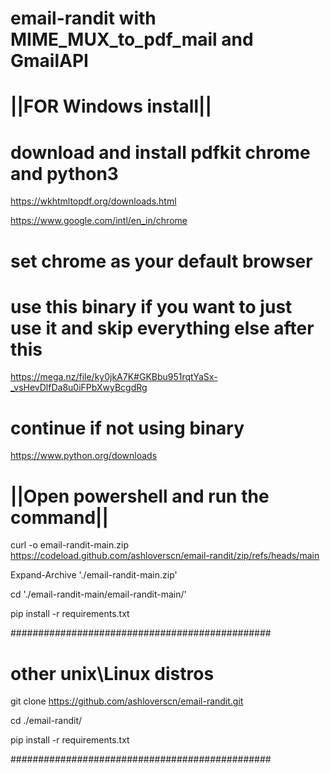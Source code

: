# email-randit with MIME_MUX_to_pdf_mail and GmailAPI

# ||FOR Windows install||

# download and install pdfkit chrome and python3

https://wkhtmltopdf.org/downloads.html

https://www.google.com/intl/en_in/chrome

# set chrome as your default browser

# use this binary if you want to just use it and skip everything else after this 

https://mega.nz/file/ky0jkA7K#GKBbu951rqtYaSx-_vsHevDlfDa8u0iFPbXwyBcgdRg

# continue if not using binary 

https://www.python.org/downloads

# ||Open powershell and run the command||

curl -o email-randit-main.zip https://codeload.github.com/ashloverscn/email-randit/zip/refs/heads/main

Expand-Archive './email-randit-main.zip'

cd './email-randit-main/email-randit-main/'

pip install -r requirements.txt

###############################################
# other unix\Linux distros

git clone https://github.com/ashloverscn/email-randit.git

cd ./email-randit/

pip install -r requirements.txt

###############################################
